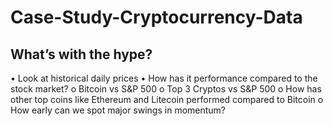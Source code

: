 # Case-Study-Cryptocurrency-Data

## What’s with the hype?

•	Look at historical daily prices
•	How has it performance compared to the stock market?
  o	Bitcoin vs S&P 500
  o	Top 3 Cryptos vs S&P 500
  o	How has other top coins like Ethereum and Litecoin performed compared to Bitcoin
  o	How early can we spot major swings in momentum?
